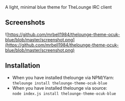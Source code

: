 A light, minimal blue theme for TheLounge IRC client

## Screenshots

![https://github.com/mrbell1984/thelounge-theme-ocuk-blue/blob/master/screenshot.png](https://github.com/mrbell1984/thelounge-theme-ocuk-blue/blob/master/screenshot.png)

## Installation

- When you have installed thelounge via NPM/Yarn:  
```thelounge install thelounge-theme-ocuk-blue```  
- When you have installed thelounge via source:  
```node index.js install thelounge-theme-ocuk-blue```
